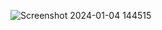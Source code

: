 ![Screenshot 2024-01-04 144515](https://github.com/hifiboy/REACT_IRC/assets/125335506/8a410e78-6f59-4e97-b44e-7cb8e9074219)
